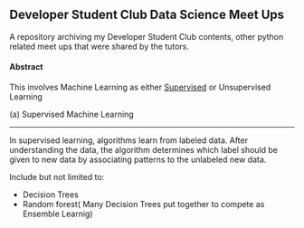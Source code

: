 ## Developer Student Club Data Science Meet Ups
A repository archiving my Developer Student Club contents, other python related meet ups that were shared by the tutors.

#### Abstract
This involves Machine Learning as either [Supervised](https://builtin.com/data-science/supervised-machine-learning-classification) or Unsupervised Learning 

(a) Supervised Machine Learning
<hr>

In supervised learning, algorithms learn from labeled data. After understanding the data, the algorithm determines which label should be given to new data by associating patterns to the unlabeled new data.

Include but not limited to:
* Decision Trees
* Random forest( Many Decision Trees put together to compete as Ensemble Learnig)
